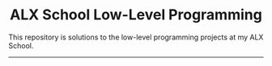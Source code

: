 <h1 align="center">ALX School Low-Level Programming</h1>
This repository is solutions to the low-level programming projects at my ALX School.

---
